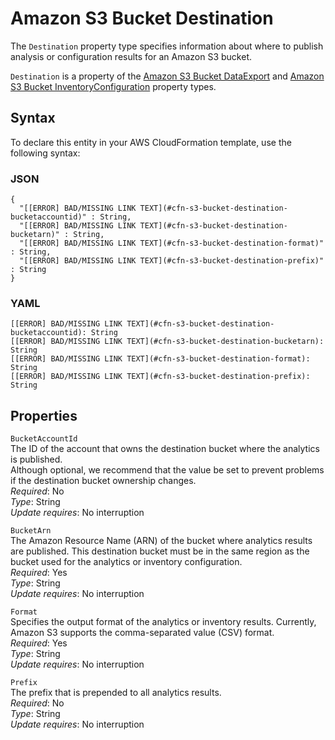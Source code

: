 # Amazon S3 Bucket Destination<a name="aws-properties-s3-bucket-destination"></a>

<a name="aws-properties-s3-bucket-destination-description"></a>The `Destination` property type specifies information about where to publish analysis or configuration results for an Amazon S3 bucket\.

<a name="aws-properties-s3-bucket-destination-inheritance"></a> `Destination` is a property of the [Amazon S3 Bucket DataExport](aws-properties-s3-bucket-dataexport.md) and [Amazon S3 Bucket InventoryConfiguration](aws-properties-s3-bucket-inventoryconfiguration.md) property types\. 

## Syntax<a name="aws-properties-s3-bucket-destination-syntax"></a>

To declare this entity in your AWS CloudFormation template, use the following syntax:

### JSON<a name="aws-properties-s3-bucket-destination-syntax.json"></a>

```
{
  "[[ERROR] BAD/MISSING LINK TEXT](#cfn-s3-bucket-destination-bucketaccountid)" : String,
  "[[ERROR] BAD/MISSING LINK TEXT](#cfn-s3-bucket-destination-bucketarn)" : String,
  "[[ERROR] BAD/MISSING LINK TEXT](#cfn-s3-bucket-destination-format)" : String,
  "[[ERROR] BAD/MISSING LINK TEXT](#cfn-s3-bucket-destination-prefix)" : String
}
```

### YAML<a name="aws-properties-s3-bucket-destination-syntax.yaml"></a>

```
[[ERROR] BAD/MISSING LINK TEXT](#cfn-s3-bucket-destination-bucketaccountid): String
[[ERROR] BAD/MISSING LINK TEXT](#cfn-s3-bucket-destination-bucketarn): String
[[ERROR] BAD/MISSING LINK TEXT](#cfn-s3-bucket-destination-format): String
[[ERROR] BAD/MISSING LINK TEXT](#cfn-s3-bucket-destination-prefix): String
```

## Properties<a name="aws-properties-s3-bucket-destination-properties"></a>

`BucketAccountId`  
The ID of the account that owns the destination bucket where the analytics is published\.   
Although optional, we recommend that the value be set to prevent problems if the destination bucket ownership changes\.  
 *Required*: No  
 *Type*: String  
 *Update requires*: No interruption 

`BucketArn`  
The Amazon Resource Name \(ARN\) of the bucket where analytics results are published\. This destination bucket must be in the same region as the bucket used for the analytics or inventory configuration\.  
 *Required*: Yes  
 *Type*: String  
 *Update requires*: No interruption 

`Format`  
Specifies the output format of the analytics or inventory results\. Currently, Amazon S3 supports the comma\-separated value \(CSV\) format\.  
 *Required*: Yes  
 *Type*: String  
 *Update requires*: No interruption 

`Prefix`  
The prefix that is prepended to all analytics results\.   
 *Required*: No  
 *Type*: String  
 *Update requires*: No interruption 